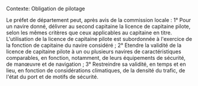 Contexte: Obligation de pilotage

Le préfet de département peut, après avis de la commission locale : 1° Pour un navire donné, délivrer au second capitaine la licence de capitaine pilote, selon les mêmes critères que ceux applicables au capitaine en titre. L'utilisation de la licence de capitaine pilote est subordonnée à l'exercice de la fonction de capitaine du navire considéré ; 2° Etendre la validité de la licence de capitaine pilote à un ou plusieurs navires de caractéristiques comparables, en fonction, notamment, de leurs équipements de sécurité, de manœuvre et de navigation ; 3° Restreindre sa validité, en temps et en lieu, en fonction de considérations climatiques, de la densité du trafic, de l'état du port et de motifs de sécurité.